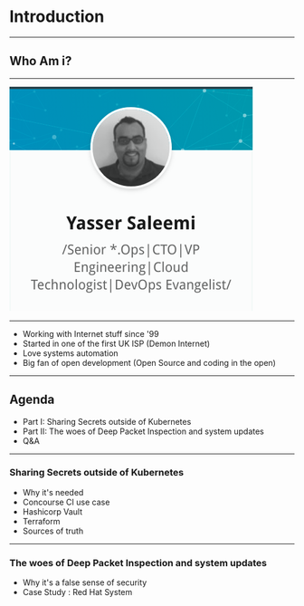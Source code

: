 # Introduction

---

## Who Am i?

------

![That's Me!](/gswrm-presentation/imgs/linkedin.png)

------

  * Working with Internet stuff since '99
  * Started in one of the first UK ISP (Demon Internet) <!-- .element: class="fragment" data-fragment-index="2" -->
  * Love systems automation <!-- .element: class="fragment" data-fragment-index="3" -->
  * Big fan of open development (Open Source and coding in the open) <!-- .element: class="fragment" data-fragment-index="4" -->

---

## Agenda

  * Part I: Sharing Secrets outside of Kubernetes
  * Part II: The woes of Deep Packet Inspection and system updates
  * Q&A

------

### Sharing Secrets outside of Kubernetes

  * Why it's needed
  * Concourse CI use case
  * Hashicorp Vault
  * Terraform
  * Sources of truth

------

### The woes of Deep Packet Inspection and system updates

  * Why it's a false sense of security
  * Case Study : Red Hat System

